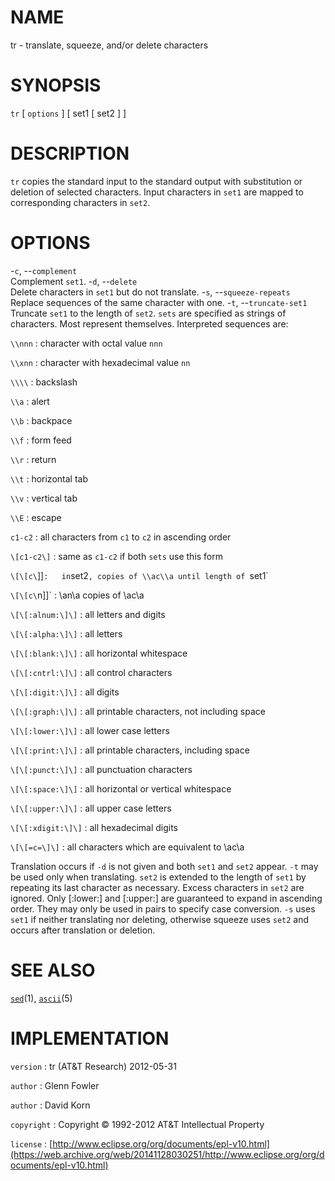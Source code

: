 # NAME

tr - translate, squeeze, and/or delete characters

# SYNOPSIS

`tr` \[ `options` \] \[ set1 \[ set2 \] \]

# DESCRIPTION

`tr` copies the standard input to the standard output with
substitution or deletion of selected characters. Input characters in
`set1` are mapped to corresponding characters in `set2`.

# OPTIONS

-`c`, --`complement`
\
Complement `set1`.
-`d`, --`delete`
\
Delete characters in `set1` but do not translate.
-`s`, --`squeeze-repeats`
\
Replace sequences of the same character with one.
-`t`, --`truncate-set1`
\
Truncate `set1` to the length of `set2`.
`sets` are specified as strings of characters. Most represent
themselves. Interpreted sequences are:

`\\nnn`
: character with octal value `nnn`

`\\xnn`
: character with hexadecimal value `nn`

`\\\\`
: backslash

`\\a`
: alert

`\\b`
: backpace

`\\f`
: form feed

`\\r`
: return

`\\t`
: horizontal tab

`\\v`
: vertical tab

`\\E`
: escape

`c1-c2`
:   all characters from `c1` to `c2` in ascending order

`\[c1-c2\]`
:   same as `c1-c2` if both `sets` use this form

`\[\[c\`\]\]`
:   in `set2`, copies of \\ac\\a until length of `set1`

`\[\[c\`n\]\]`
:   \\an\\a copies of \\ac\\a

`\[\[:alnum:\]\]`
:   all letters and digits

`\[\[:alpha:\]\]`
:   all letters

`\[\[:blank:\]\]`
:   all horizontal whitespace

`\[\[:cntrl:\]\]`
:   all control characters

`\[\[:digit:\]\]`
:   all digits

`\[\[:graph:\]\]`
:   all printable characters, not including space

`\[\[:lower:\]\]`
:   all lower case letters

`\[\[:print:\]\]`
:   all printable characters, including space

`\[\[:punct:\]\]`
:   all punctuation characters

`\[\[:space:\]\]`
:   all horizontal or vertical whitespace

`\[\[:upper:\]\]`
:   all upper case letters

`\[\[:xdigit:\]\]`
:   all hexadecimal digits

`\[\[=c=\]\]`
:   all characters which are equivalent to \\ac\\a

Translation occurs if `-d` is not given and both `set1` and `set2`
appear. `-t` may be used only when translating. `set2` is extended to
the length of `set1` by repeating its last character as necessary.
Excess characters in `set2` are ignored. Only \[:lower:\] and
\[:upper:\] are guaranteed to expand in ascending order. They may only
be used in pairs to specify case conversion. `-s` uses `set1` if
neither translating nor deleting, otherwise squeeze uses `set2` and
occurs after translation or deletion.

# SEE ALSO

[`sed`](/web/20141128030251/http://www2.research.att.com/~astopen/man/man1/sed.html)(1),
[`ascii`](/web/20141128030251/http://www2.research.att.com/~astopen/man/man5/ascii.html)(5)

# IMPLEMENTATION

`version`
:   tr (AT&T Research) 2012-05-31

`author`
:   Glenn Fowler

`author`
:   David Korn

`copyright`
:   Copyright © 1992-2012 AT&T Intellectual Property

`license`
:   [http://www.eclipse.org/org/documents/epl-v10.html](https://web.archive.org/web/20141128030251/http://www.eclipse.org/org/documents/epl-v10.html)


